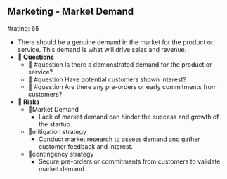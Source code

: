 ## Marketing - Market Demand
#rating: 65
- There should be a genuine demand in the market for the product or service. This demand is what will drive sales and revenue.
- **💭 Questions**
  - 💭 #question Is there a demonstrated demand for the product or service?
  - 💭 #question Have potential customers shown interest?
  - 💭 #question Are there any pre-orders or early commitments from customers?
- **🚨 Risks**
  - 🚨Market Demand
    - Lack of market demand can hinder the success and growth of the startup.
  - 🚨mitigation strategy
    - Conduct market research to assess demand and gather customer feedback and interest.
  - 🚨contingency strategy
    - Secure pre-orders or commitments from customers to validate market demand.



